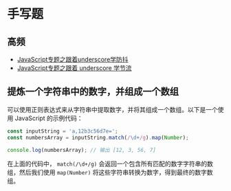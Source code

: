 # 手写题

## 高频

* [JavaScript专题之跟着underscore学防抖](https://github.com/mqyqingfeng/Blog/issues/22)
* [JavaScript专题之跟着 underscore 学节流](https://github.com/mqyqingfeng/Blog/issues/26#issue-236763046)

## 提炼一个字符串中的数字，并组成一个数组

可以使用正则表达式来从字符串中提取数字，并将其组成一个数组。以下是一个使用 JavaScript 的示例代码：

```javascript
const inputString = 'a,12b3c56d7e=';
const numbersArray = inputString.match(/\d+/g).map(Number);

console.log(numbersArray); // 输出 [12, 3, 56, 7]
```

在上面的代码中， `match(/\d+/g)` 会返回一个包含所有匹配的数字字符串的数组，然后我们使用 `map(Number)` 将这些字符串转换为数字，得到最终的数字数组。
